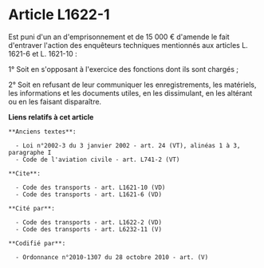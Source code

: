 # Article L1622-1

Est puni d'un an d'emprisonnement et de 15 000 € d'amende le fait d'entraver l'action des enquêteurs techniques mentionnés
aux articles L. 1621-6 et L. 1621-10 : 

1° Soit en s'opposant à l'exercice des fonctions dont ils sont chargés ; 

2° Soit en refusant de leur communiquer les enregistrements, les matériels, les informations et les documents utiles, en les
dissimulant, en les altérant ou en les faisant disparaître.

**Liens relatifs à cet article**

	**Anciens textes**:

	  - Loi n°2002-3 du 3 janvier 2002 - art. 24 (VT), alinéas 1 à 3, paragraphe I
	  - Code de l'aviation civile - art. L741-2 (VT)

	**Cite**:

	  - Code des transports - art. L1621-10 (VD)
	  - Code des transports - art. L1621-6 (VD)

	**Cité par**:

	  - Code des transports - art. L1622-2 (VD)
	  - Code des transports - art. L6232-11 (V)

	**Codifié par**:

	  - Ordonnance n°2010-1307 du 28 octobre 2010 - art. (V)
